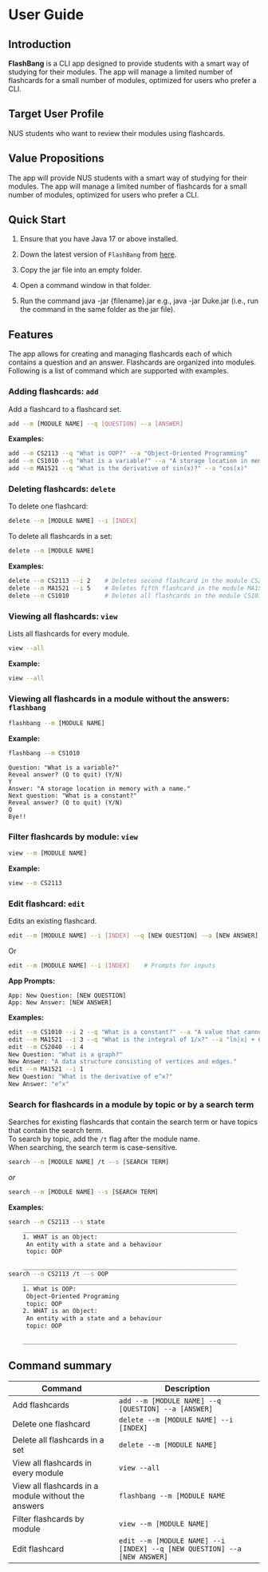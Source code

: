 # User Guide

## Introduction

**FlashBang** is a CLI app designed to provide students with a smart way of studying for their modules. The app will manage a limited number of flashcards for a small number of modules, optimized for users who prefer a CLI.

## Target User Profile

NUS students who want to review their modules using flashcards. 

## Value Propositions

The app will provide NUS students with a smart way of studying for their modules. The app will manage a limited number of flashcards for a small number of modules, optimized for users who prefer a CLI.

## Quick Start

1. Ensure that you have Java 17 or above installed.

2. Down the latest version of `FlashBang` from [here](https://github.com/AY2425S1-CS2113-T11-2/tp/releases).

3. Copy the jar file into an empty folder.

4. Open a command window in that folder.

5. Run the command java -jar {filename}.jar e.g., java -jar Duke.jar (i.e., run the command in the same folder as the jar file).

## Features

The app allows for creating and managing flashcards each of which contains
a question and an answer. Flashcards are organized into modules. Following 
is a list of command which are supported with examples.

### Adding flashcards: `add`

Add a flashcard to a flashcard set.

```bash
add --m [MODULE NAME] --q [QUESTION] --a [ANSWER]
```

**Examples:**
```bash
add --m CS2113 --q "What is OOP?" --a "Object-Oriented Programming"
add --m CS1010 --q "What is a variable?" --a "A storage location in memory with a name"
add --m MA1521 --q "What is the derivative of sin(x)?" --a "cos(x)"
```

### Deleting flashcards: `delete`

To delete one flashcard:

```bash
delete --m [MODULE NAME] --i [INDEX]
```

To delete all flashcards in a set:

```bash
delete --m [MODULE NAME]
```

**Examples:**
```bash
delete --m CS2113 --i 2    # Deletes second flashcard in the module CS2113
delete --m MA1521 --i 5    # Deletes fifth flashcard in the module MA1521
delete --m CS1010          # Deletes all flashcards in the module CS1010
```

### Viewing all flashcards: `view`
Lists all flashcards for every module.
```bash
view --all
```

**Example:**
```bash
view --all
```

### Viewing all flashcards in a module without the answers: `flashbang`

```bash
flashbang --m [MODULE NAME]
```

**Example:**
```bash
flashbang --m CS1010
```
```
Question: "What is a variable?"
Reveal answer? (Q to quit) (Y/N)
Y
Answer: "A storage location in memory with a name." 
Next question: "What is a constant?"
Reveal answer? (Q to quit) (Y/N)
Q
Bye!!
```

### Filter flashcards by module: `view`
```bash
view --m [MODULE NAME]
```

**Example:**
```bash
view --m CS2113
```

### Edit flashcard: `edit`

Edits an existing flashcard.

```bash
edit --m [MODULE NAME] --i [INDEX] --q [NEW QUESTION] --a [NEW ANSWER]
```

Or 

```bash
edit --m [MODULE NAME] --i [INDEX]    # Prompts for inputs
```

**App Prompts:**
```
App: New Question: [NEW QUESTION]
App: New Answer: [NEW ANSWER]
```

**Examples:**
```bash
edit --m CS1010 --i 2 --q "What is a constant?" --a "A value that cannot be changed once initialized."
edit --m MA1521 --i 3 --q "What is the integral of 1/x?" --a "ln|x| + C"
edit --m CS2040 --i 4
New Question: "What is a graph?"
New Answer: "A data structure consisting of vertices and edges."
edit --m MA1521 --i 1
New Question: "What is the derivative of e^x?"
New Answer: "e^x"
```

### Search for flashcards in a module by topic or by a search term
Searches for existing flashcards that contain the search term or have topics that contain the search term.
<br>
To search by topic, add the `/t` flag after the module name.
<br>
When searching, the search term is case-sensitive.
```bash
search --m [MODULE NAME] /t --s [SEARCH TERM]
```
*or*
```bash
search --m [MODULE NAME] --s [SEARCH TERM]
```
**Examples:**
```bash
search --m CS2113 --s state
	____________________________________________________________
	1. WHAT is an Object: 
	 An entity with a state and a behaviour 
	 topic: OOP
	
	____________________________________________________________
search --m CS2113 /t --s OOP
	____________________________________________________________
	1. What is OOP: 
	 Object-Oriented Programing 
	 topic: OOP
	2. WHAT is an Object: 
	 An entity with a state and a behaviour 
	 topic: OOP
	
	____________________________________________________________

```

## Command summary

| Command | Description |
| --- | --- |
| Add flashcards | ```add --m [MODULE NAME] --q [QUESTION] --a [ANSWER]``` |
| Delete one flashcard | ```delete --m [MODULE NAME] --i [INDEX]``` |
| Delete all flashcards in a set | ```delete --m [MODULE NAME]``` |
| View all flashcards in every module | ```view --all``` |
| View all flashcards in a module without the answers | ```flashbang --m [MODULE NAME``` |
| Filter flashcards by module | ```view --m [MODULE NAME]``` |
| Edit flashcard | ```edit --m [MODULE NAME] --i [INDEX] --q [NEW QUESTION] --a [NEW ANSWER]``` |

